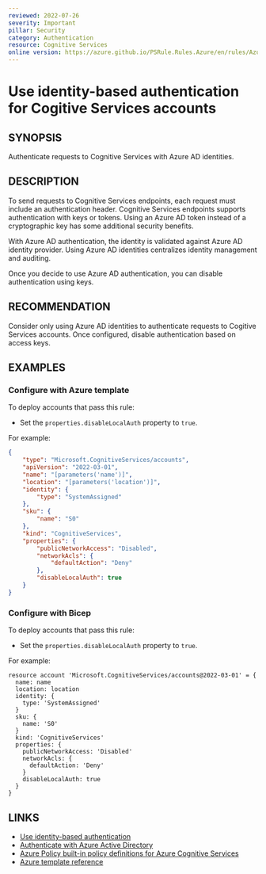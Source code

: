 ```yaml
---
reviewed: 2022-07-26
severity: Important
pillar: Security
category: Authentication
resource: Cognitive Services
online version: https://azure.github.io/PSRule.Rules.Azure/en/rules/Azure.Cognitive.DisableLocalAuth/
---
```


# Use identity-based authentication for Cogitive Services accounts

## SYNOPSIS

Authenticate requests to Cognitive Services with Azure AD identities.

## DESCRIPTION

To send requests to Cognitive Services endpoints, each request must include an authentication header.
Cognitive Services endpoints supports authentication with keys or tokens.
Using an Azure AD token instead of a cryptographic key has some additional security benefits.

With Azure AD authentication, the identity is validated against Azure AD identity provider.
Using Azure AD identities centralizes identity management and auditing.

Once you decide to use Azure AD authentication, you can disable authentication using keys.

## RECOMMENDATION

Consider only using Azure AD identities to authenticate requests to Cogitive Services accounts.
Once configured, disable authentication based on access keys.

## EXAMPLES

### Configure with Azure template

To deploy accounts that pass this rule:

- Set the `properties.disableLocalAuth` property to `true`.

For example:

```json
{
    "type": "Microsoft.CognitiveServices/accounts",
    "apiVersion": "2022-03-01",
    "name": "[parameters('name')]",
    "location": "[parameters('location')]",
    "identity": {
        "type": "SystemAssigned"
    },
    "sku": {
        "name": "S0"
    },
    "kind": "CognitiveServices",
    "properties": {
        "publicNetworkAccess": "Disabled",
        "networkAcls": {
            "defaultAction": "Deny"
        },
        "disableLocalAuth": true
    }
}
```

### Configure with Bicep

To deploy accounts that pass this rule:

- Set the `properties.disableLocalAuth` property to `true`.

For example:

```bicep
resource account 'Microsoft.CognitiveServices/accounts@2022-03-01' = {
  name: name
  location: location
  identity: {
    type: 'SystemAssigned'
  }
  sku: {
    name: 'S0'
  }
  kind: 'CognitiveServices'
  properties: {
    publicNetworkAccess: 'Disabled'
    networkAcls: {
      defaultAction: 'Deny'
    }
    disableLocalAuth: true
  }
}
```

## LINKS

- [Use identity-based authentication](https://learn.microsoft.com/azure/architecture/framework/security/design-identity-authentication#use-identity-based-authentication)
- [Authenticate with Azure Active Directory](https://docs.microsoft.com/azure/cognitive-services/authentication?tabs=powershell#authenticate-with-azure-active-directory)
- [Azure Policy built-in policy definitions for Azure Cognitive Services](https://docs.microsoft.com/azure/cognitive-services/policy-reference)
- [Azure template reference](https://docs.microsoft.com/azure/templates/microsoft.cognitiveservices/accounts)
